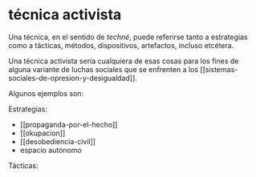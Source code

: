 # técnica activista
Una técnica, en el sentido de *techné*, puede referirse tanto a estrategias como a tácticas, métodos, dispositivos, artefactos, incluso etcétera.

Una técnica activista sería cualquiera de esas cosas para los fines de alguna variante de luchas sociales que se enfrenten a los [[sistemas-sociales-de-opresion-y-desigualdad]].

Algunos ejemplos son:

Estrategias:

- [[propaganda-por-el-hecho]]
- [[okupacion]]
- [[desobediencia-civil]]
- espacio autónomo

Tácticas:

